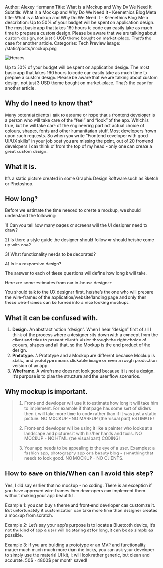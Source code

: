 Author: Alexey Hermann
Title: What is a Mockup and Why Do We Need It
Subtitle: What is a Mockup and Why Do We Need It - Keenethics Blog
Meta title: What is a Mockup and Why Do We Need It - Keenethics Blog
Meta description: Up to 50% of your budget will be spent on application design. The most basic app that takes 160 hours to code can easily take as much time to prepare a custom design. Please be aware that we are talking about custom design, not just 3 USD theme bought on market-place. That’s the case for another article.
Categories: Tech
Preview image: /static/posts/mockup.png

![Heroes](/static/posts/mockup.png)

Up to 50% of your budget will be spent on application design. The most
basic app that takes 160 hours to code can easily take as much time to
prepare a custom design. Please be aware that we are talking about
custom design, not just 3 USD theme bought on market-place. That’s the
case for another article.

## Why do I need to know that?

Many potential clients I talk to assume or hope that a frontend
developer is a person who will take care of the “feel” and “look” of the
app. Which is true, but he will take care of the engineering part not
actual choice of colours, shapes, fonts and other humanitarian stuff.
Most developers frown upon such requests. So when you write “Frontend
developer with good UI/UX skills” in your job post you are missing the
point, out of 20 frontend developers I can think of from the top of my
head - only one can create a great custom design.

## What it is.

It’s a static picture created in some Graphic Design Software such as
Sketch or Photoshop.

## How long?

Before we estimate the time needed to create a mockup, we should understand the following:

1\) Can you tell how many pages or screens will the UI designer need to
draw?

2\) Is there a style guide the designer should follow or should he/she
come up with one?

3\) What functionality needs to be decorated?

4\) Is it a responsive design?

The answer to each of these questions will define how long it will take.

Here are some estimates from our in-house designer:

You should talk to the UX designer first, he/she’s the one who will
prepare the wire-frames of the application/website/landing page and only
then these wire-frames can be turned into a nice looking mockups.

## What it can be confused with.

<ol>
    <li><span style="font-weight: 600">Design.</span> An abstract notion “design”. When I hear “design” first
    of all I think of the process where a designer sits down with a
    concept from the client and tries to present client’s vision
    through the right choice of colours, shapes and all that, so the
    Mockup is the end product of the design.</li>
    <li><span style="font-weight: 600">Prototype.</span> A Prototype and a Mockup are different because Mockup
    is static, and prototype means clickable image or even a rough
    production version of an app.</li>
    <li><span style="font-weight: 600">Wireframe.</span> A wireframe does not look good because it is not a
    design. It’s purpose is to plan the structure and the user flow
    scenarios.</li>
</ol>

## Why mockup is important.

> 1) Front-end developer will use it to estimate how long it will take
> him to implement. For example if that page has some sort of sliders
> then it will take more time to code rather than if it was just a
> static picture. NO MOCKUP - NO MARKUP (the visual part) ESTIMATE!
>
> 2) Front-end developer will be using it like a painter who looks at a
> landscape and pictures it with his/her hands and tools. NO MOCKUP - NO
> HTML (the visual part) CODING!
>
> 3) Your app needs to be appealing to the eye of a user. Examples: a
> fashion app, photography app or a beauty blog - something that needs
> to look good. NO MOCKUP - NO CLIENTS.

## How to save on this/When can I avoid this step?

Yes, I did say earlier that no mockup - no coding. There is an exception
if you have approved wire-frames then developers can implement them
without making your app beautiful.

Example 1: you can buy a theme and front-end developer can customize it.
But unfortunately it customization can take more time than designer
creates a mockup from scratch.

Example 2: Let’s say your app’s purpose is to locate a Bluetooth device,
it’s not the kind of app a user will be staring at for long, it can be
as simple as possible.

Example 3: if you are building a prototype or an [MVP](/approach-minimum-viable-product) and functionality
matter much much much more than the looks, you can ask your developer to
simply use the material UI kit, it will look rather generic, but clean
and accurate. 50\$ - 4800\$ per month saved!

